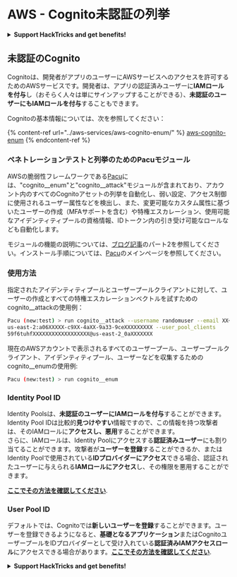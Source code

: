 # AWS - Cognito未認証の列挙

<details>

<summary><strong>Support HackTricks and get benefits!</strong></summary>

* もし、あなたの**会社をHackTricksで宣伝したい**場合や、**PEASSの最新バージョンにアクセスしたい**場合、または**HackTricksをPDFでダウンロードしたい**場合は、[**SUBSCRIPTION PLANS**](https://github.com/sponsors/carlospolop)をチェックしてください！
* [**公式PEASS＆HackTricksグッズ**](https://peass.creator-spring.com)を手に入れましょう
* [**The PEASS Family**](https://opensea.io/collection/the-peass-family)を見つけてください。これは、私たちの独占的な[**NFT**](https://opensea.io/collection/the-peass-family)のコレクションです
* 💬 [**Discordグループ**](https://discord.gg/hRep4RUj7f)または[**telegramグループ**](https://t.me/peass)に参加するか、**Twitter**で私をフォローしてください 🐦 [**@carlospolopm**](https://twitter.com/carlospolopm)
* **ハッキングのトリックを共有するために、PRを** [**HackTricks**](https://github.com/carlospolop/hacktricks) **と** [**HackTricks Cloud**](https://github.com/carlospolop/hacktricks-cloud) **のGitHubリポジトリに提出してください。**

</details>

## 未認証のCognito

Cognitoは、開発者がアプリのユーザーにAWSサービスへのアクセスを許可するためのAWSサービスです。開発者は、アプリの認証済みユーザーに**IAMロールを付与**し（おそらく人々は単にサインアップすることができる）、**未認証のユーザーにもIAMロールを付与**することもできます。

Cognitoの基本情報については、次を参照してください：

{% content-ref url="../aws-services/aws-cognito-enum/" %}
[aws-cognito-enum](../aws-services/aws-cognito-enum/)
{% endcontent-ref %}

### ペネトレーションテストと列挙のためのPacuモジュール

AWSの脆弱性フレームワークである[Pacu](https://github.com/RhinoSecurityLabs/pacu)には、"cognito__enum"と"cognito__attack"モジュールが含まれており、アカウント内のすべてのCognitoアセットの列挙を自動化し、弱い設定、アクセス制御に使用されるユーザー属性などを検出し、また、変更可能なカスタム属性に基づいたユーザーの作成（MFAサポートを含む）や特権エスカレーション、使用可能なアイデンティティプールの資格情報、IDトークン内の引き受け可能なロールなども自動化します。

モジュールの機能の説明については、[ブログ記事](https://rhinosecuritylabs.com/aws/attacking-aws-cognito-with-pacu-p2)のパート2を参照してください。インストール手順については、[Pacu](https://github.com/RhinoSecurityLabs/pacu)のメインページを参照してください。

### 使用方法

指定されたアイデンティティプールとユーザープールクライアントに対して、ユーザーの作成とすべての特権エスカレーションベクトルを試すためのcognito__attackの使用例：
```bash
Pacu (new:test) > run cognito__attack --username randomuser --email XX+sdfs2@gmail.com --identity_pools
us-east-2:a06XXXXX-c9XX-4aXX-9a33-9ceXXXXXXXXX --user_pool_clients
59f6tuhfXXXXXXXXXXXXXXXXXX@us-east-2_0aXXXXXXX
```
現在のAWSアカウントで表示されるすべてのユーザープール、ユーザープールクライアント、アイデンティティプール、ユーザーなどを収集するためのcognito__enumの使用例:
```bash
Pacu (new:test) > run cognito__enum
```
### Identity Pool ID

Identity Poolsは、**未認証のユーザーにIAMロールを付与**することができます。Identity Pool IDは比較的**見つけやすい**情報ですので、この情報を持つ攻撃者は、そのIAMロールに**アクセスし、悪用**することができます。\
さらに、IAMロールは、Identity Poolにアクセスする**認証済みユーザー**にも割り当てることができます。攻撃者が**ユーザーを登録**することができるか、またはIdentity Poolで使用されている**IDプロバイダーにアクセス**できる場合、認証されたユーザーに与えられる**IAMロールにアクセス**し、その権限を悪用することができます。

[**ここでその方法を確認してください**](../aws-services/aws-cognito-enum/cognito-identity-pools.md).

### User Pool ID

デフォルトでは、Cognitoでは**新しいユーザーを登録**することができます。ユーザーを登録できるようになると、**基礎となるアプリケーション**またはCognitoユーザープールをIDプロバイダーとして受け入れている**認証済みIAMアクセスロール**にアクセスできる場合があります。[**ここでその方法を確認してください**](../aws-services/aws-cognito-enum/cognito-user-pools.md#registration).

<details>

<summary><strong>Support HackTricks and get benefits!</strong></summary>

* もしもあなたの**会社をHackTricksで宣伝**したい場合や、**PEASSの最新バージョンを入手**したい場合は、[**SUBSCRIPTION PLANS**](https://github.com/sponsors/carlospolop)をチェックしてください！
* [**公式のPEASS＆HackTricksグッズ**](https://peass.creator-spring.com)を手に入れましょう。
* [**The PEASS Family**](https://opensea.io/collection/the-peass-family)を見つけて、独占的な[**NFT**](https://opensea.io/collection/the-peass-family)を手に入れましょう。
* 💬 [**Discordグループ**](https://discord.gg/hRep4RUj7f)または[**Telegramグループ**](https://t.me/peass)に**参加**するか、**Twitter** 🐦 [**@carlospolopm**](https://twitter.com/carlospolopm)を**フォロー**してください。
* **HackTricks**と**HackTricks Cloud**のgithubリポジトリに**PRを提出**することで、あなたのハッキングテクニックを共有してください。

</details>
